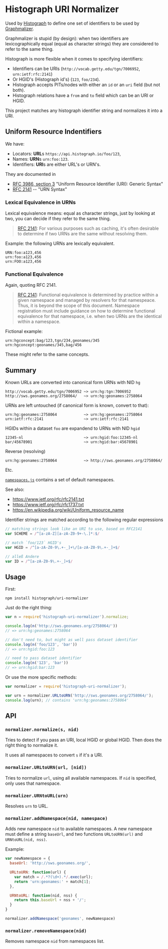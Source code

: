 # Histograph URI Normalizer

Used by [Histograph](http://histograph.io) to define one set of identifiers to be used by [Graphmalizer](https://github.com/graphmalizer).

Graphmalizer is stupid (by design): when two identifiers are lexicographically equal (equal as character strings)
they are considered to refer to the same thing.

Histograph is more flexible when it comes to specifying identifiers:

- Identifiers can be URIs (`http://vocab.getty.edu/tgn/7006952`, `urn:ietf:rfc:2141`)
- Or HGID's (Histograph id's) (`123`, `foo/234`).
- Histograph accepts PITs/nodes with either an `id` or an `uri` field (but not both).
- Histograph relations have a `from` and `to` field which can be an URI or HGID.

This project matches any histograph identifier string and normalizes it into a URI.

## Uniform Resource Indentifiers

We have:

- Locators: **URL**s  `https://api.histograph.io/foo/123`,
- Names: **URN**s `urn:foo:123`.
- Identifiers: **URI**s are either URL's or URN's.

They are documented in

- [RFC 3986, section 3](https://tools.ietf.org/html/rfc3986#section-3) "Uniform Resource Identifier (URI): Generic Syntax"
- [RFC 2141](https://www.ietf.org/rfc/rfc2141.txt) -- "URN Syntax"

### Lexical Equivalence in URNs

Lexical equivalence means: equal as character strings, just by looking at two, you can decide if they refer to the same thing.

> [RFC 2141](https://www.ietf.org/rfc/rfc2141.txt):
> For various purposes such as caching, it's often desirable to
> determine if two URNs are the same without resolving them.

Example: the following URNs are lexically equivalent.

	URN:foo:a123,456
	urn:foo:a123,456
	urn:FOO:a123,456

### Functional Equivalence

Again, quoting RFC 2141.

> [RFC 2141](https://www.ietf.org/rfc/rfc2141.txt):
> Functional equivalence is determined by practice within a given
> namespace and managed by resolvers for that namespeace. Thus, it is
> beyond the scope of this document.  Namespace registration must
> include guidance on how to determine functional equivalence for that
> namespace, i.e. when two URNs are the identical within a namespace.

Fictional example:

	urn:hgconcept:bag/123,tgn/234,geonames/345
	urn:hgconcept:geonames/345,bag/456

These might refer to the same concepts. 

## Summary

Known URLs are converted into canonical form URNs with NID `hg`

	http://vocab.getty.edu/tgn/7006952 ~> urn:hg:tgn:7006952
	http://sws.geonames.org/2758064/   ~> urn:hg:geonames:2758064

URNs are left untouched (if canonical form is known, convert to that):

	urn:hg:geonames:2758064            ~> urn:hg:geonames:2758064
	urn:ietf:rfc:2141                  ~> urn:ietf:rfc:2141

HGIDs within a dataset `foo` are expandend to URNs with NID `hgid`

	12345-nl                           ~> urn:hgid:foo:12345-nl
	bar/45678901                       ~> urn:hgid:bar:45678901

Reverse (resolving)

	urn:hg:geonames:2758064            ~> http://sws.geonames.org/2758064/

Etc.

[`namespaces.js`](namespaces.js) contains a set of default namespaces.

See also:

- https://www.ietf.org/rfc/rfc2141.txt
- https://www.ietf.org/rfc/rfc1737.txt
- https://en.wikipedia.org/wiki/Uniform_resource_name

Identifier strings are matched according to the following regular expressions

```js
// matching strings look like an URI to use, based on RFC2141
var SCHEME = /^[a-zA-Z][a-zA-Z0-9+-\.]*:$/

// match `foo/123` HGID's
var HGID = /^[a-zA-Z0-9\.+-_]+\/[a-zA-Z0-9\.+-_]+$/

// alleß Andere
var ID = /^[a-zA-Z0-9\.+-_]+$/
```

## Usage

First:

    npm install histograph/uri-normalizer

Just do the right thing:

```js
var n = require('histograph-uri-normalizer').normalize;

console.log(n('http://sws.geonames.org/2758064/'))
// => urn:hg:geonames:2758064

// don't need to, but might as well pass dataset identifier
console.log(n('foo/123', 'bar'))
// => urn:hgid:foo:123

// need to pass dataset identifier
console.log(n('123', 'bar'))
// => urn:hgid:bar:123
```

Or use the more specific methods:

```js
var normalizer = require('histograph-uri-normalizer');

var urn = normalizer.URLtoURN('http://sws.geonames.org/2758064/');
console.log(urn); // contains 'urn:hg:geonames:2758064'
```

## API

### `normalizer.normalize(s, nid)`

Tries to detect if you pass an URI, local HGID or global HGID.
Then does the right thing to normalize it.

It uses all namespaces to convert `s` if it's a URI.

### `normalizer.URLtoURN(url, [nid])`

Tries to normalize `url`, using all available namespaces. If `nid` is specified, only uses that namespace.

### `normalizer.URNtoURL(urn)`

Resolves `urn` to URL.

### `normalizer.addNamespace(nid, namespace)`

Adds new namespace `nid` to available namespaces. A new namespace must define a string `baseUrl`, and two functions `URLtoURN(url)` and `URNtoURL(nid, nss)`.

Example:

```js
var newNamespace = {
  baseUrl: 'http://sws.geonames.org/',

  URLtoURN: function(url) {
    var match = /.*?(\d+).*/.exec(url);
    return 'urn:geonames:' + match[1];
  },

  URNtoURL: function(nid, nss) {
    return this.baseUrl + nss + '/';
  }
}

normalizer.addNamespace('geonames', newNamespace)
```

### `normalizer.removeNamespace(nid)`

Removes namespace `nid` from namespaces list.
